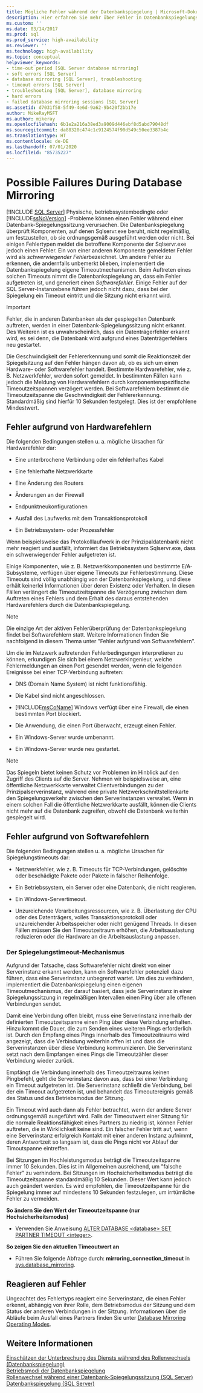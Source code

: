 ```yaml
---
title: Mögliche Fehler während der Datenbankspiegelung | Microsoft-Dokumentation
description: Hier erfahren Sie mehr über Fehler in Datenbankspiegelungs-Sitzungen, die durch physische Probleme, Betriebssystemprobleme oder SQL Server-Probleme verursacht werden, und wie Sie auf diese reagieren.
ms.custom: ''
ms.date: 03/14/2017
ms.prod: sql
ms.prod_service: high-availability
ms.reviewer: ''
ms.technology: high-availability
ms.topic: conceptual
helpviewer_keywords:
- time-out period [SQL Server database mirroring]
- soft errors [SQL Server]
- database mirroring [SQL Server], troubleshooting
- timeout errors [SQL Server]
- troubleshooting [SQL Server], database mirroring
- hard errors
- failed database mirroring sessions [SQL Server]
ms.assetid: d7031f58-5f49-4e6d-9a62-9b420f2bb17e
author: MikeRayMSFT
ms.author: mikeray
ms.openlocfilehash: 6b1e2a216a38ed3a9009d446ebf8d5abd79048df
ms.sourcegitcommit: da88320c474c1c9124574f90d549c50ee3387b4c
ms.translationtype: HT
ms.contentlocale: de-DE
ms.lasthandoff: 07/01/2020
ms.locfileid: "85735227"
---
```

# <a name="possible-failures-during-database-mirroring"></a>Possible Failures During Database Mirroring
 [!INCLUDE [SQL Server](../../includes/applies-to-version/sqlserver.md)]
  Physische, betriebssystembedingte oder [!INCLUDE[ssNoVersion](../../includes/ssnoversion-md.md)] -Probleme können einen Fehler während einer Datenbank-Spiegelungssitzung verursachen. Die Datenbankspiegelung überprüft Komponenten, auf denen Sqlservr.exe beruht, nicht regelmäßig, um festzustellen, ob sie ordnungsgemäß ausgeführt werden oder nicht. Bei einigen Fehlertypen meldet die betroffene Komponente der Sqlservr.exe jedoch einen Fehler. Ein von einer anderen Komponente gemeldeter Fehler wird als *schwerwiegender Fehler*bezeichnet. Um andere Fehler zu erkennen, die andernfalls unbemerkt blieben, implementiert die Datenbankspiegelung eigene Timeoutmechanismen. Beim Auftreten eines solchen Timeouts nimmt die Datenbankspiegelung an, dass ein Fehler aufgetreten ist, und generiert einen *Softwarefehler*. Einige Fehler auf der SQL Server-Instanzebene führen jedoch nicht dazu, dass bei der Spiegelung ein Timeout eintritt und die Sitzung nicht erkannt wird.  
  
> [!IMPORTANT]  
>  Fehler, die in anderen Datenbanken als der gespiegelten Datenbank auftreten, werden in einer Datenbank-Spiegelungssitzung nicht erkannt. Des Weiteren ist es unwahrscheinlich, dass ein Datenträgerfehler erkannt wird, es sei denn, die Datenbank wird aufgrund eines Datenträgerfehlers neu gestartet.  
  
 Die Geschwindigkeit der Fehlererkennung und somit die Reaktionszeit der Spiegelsitzung auf den Fehler hängen davon ab, ob es sich um einen Hardware- oder Softwarefehler handelt. Bestimmte Hardwarefehler, wie z. B. Netzwerkfehler, werden sofort gemeldet. In bestimmten Fällen kann jedoch die Meldung von Hardwarefehlern durch komponentenspezifische Timeoutzeitspannen verzögert werden. Bei Softwarefehlern bestimmt die Timeoutzeitspanne die Geschwindigkeit der Fehlererkennung. Standardmäßig sind hierfür 10 Sekunden festgelegt. Dies ist der empfohlene Mindestwert.  
  
## <a name="failures-due-to-hard-errors"></a>Fehler aufgrund von Hardwarefehlern  
 Die folgenden Bedingungen stellen u. a. mögliche Ursachen für Hardwarefehler dar:  
  
-   Eine unterbrochene Verbindung oder ein fehlerhaftes Kabel  
  
-   Eine fehlerhafte Netzwerkkarte  
  
-   Eine Änderung des Routers  
  
-   Änderungen an der Firewall  
  
-   Endpunktneukonfigurationen  
  
-   Ausfall des Laufwerks mit dem Transaktionsprotokoll  
  
-   Ein Betriebssystem- oder Prozessfehler  
  
 Wenn beispielsweise das Protokolllaufwerk in der Prinzipaldatenbank nicht mehr reagiert und ausfällt, informiert das Betriebssystem Sqlservr.exe, dass ein schwerwiegender Fehler aufgetreten ist.  
  
 Einige Komponenten, wie z. B. Netzwerkkomponenten und bestimmte E/A-Subsysteme, verfügen über eigene Timeouts zur Fehlerbestimmung. Diese Timeouts sind völlig unabhängig von der Datenbankspiegelung, und diese erhält keinerlei Informationen über deren Existenz oder Verhalten. In diesen Fällen verlängert die Timeoutzeitspanne die Verzögerung zwischen dem Auftreten eines Fehlers und dem Erhalt des daraus entstehenden Hardwarefehlers durch die Datenbankspiegelung.  
  
> [!NOTE]  
>  Die einzige Art der aktiven Fehlerüberprüfung der Datenbankspiegelung findet bei Softwarefehlern statt. Weitere Informationen finden Sie nachfolgend in diesem Thema unter "Fehler aufgrund von Softwarefehlern".  
  
 Um die im Netzwerk auftretenden Fehlerbedingungen interpretieren zu können, erkundigen Sie sich bei einem Netzwerkingenieur, welche Fehlermeldungen an einen Port gesendet werden, wenn die folgenden Ereignisse bei einer TCP-Verbindung auftreten:  
  
-   DNS (Domain Name System) ist nicht funktionsfähig.  
  
-   Die Kabel sind nicht angeschlossen.  
  
-   [!INCLUDE[msCoName](../../includes/msconame-md.md)] Windows verfügt über eine Firewall, die einen bestimmten Port blockiert.  
  
-   Die Anwendung, die einen Port überwacht, erzeugt einen Fehler.  
  
-   Ein Windows-Server wurde umbenannt.  
  
-   Ein Windows-Server wurde neu gestartet.  
  
> [!NOTE]  
>  Das Spiegeln bietet keinen Schutz vor Problemen im Hinblick auf den Zugriff des Clients auf die Server. Nehmen wir beispielsweise an, eine öffentliche Netzwerkkarte verwaltet Clientverbindungen zu der Prinzipalserverinstanz, während eine private Netzwerkschnittstellenkarte den Spiegelungsverkehr zwischen den Serverinstanzen verwaltet. Wenn in einem solchen Fall die öffentliche Netzwerkkarte ausfällt, können die Clients nicht mehr auf die Datenbank zugreifen, obwohl die Datenbank weiterhin gespiegelt wird.  
  
## <a name="failures-due-to-soft-errors"></a>Fehler aufgrund von Softwarefehlern  
 Die folgenden Bedingungen stellen u. a. mögliche Ursachen für Spiegelungstimeouts dar:  
  
-   Netzwerkfehler, wie z. B. Timeouts für TCP-Verbindungen, gelöschte oder beschädigte Pakete oder Pakete in falscher Reihenfolge.  
  
-   Ein Betriebssystem, ein Server oder eine Datenbank, die nicht reagieren.  
  
-   Ein Windows-Servertimeout.  
  
-   Unzureichende Verarbeitungsressourcen, wie z. B. Überlastung der CPU oder des Datenträgers, volles Transaktionsprotokoll oder unzureichender Arbeitsspeicher oder nicht genügend Threads. In diesen Fällen müssen Sie den Timeoutzeitraum erhöhen, die Arbeitsauslastung reduzieren oder die Hardware an die Arbeitsauslastung anpassen.  
  
### <a name="the-mirroring-time-out-mechanism"></a>Der Spiegelungstimeout-Mechanismus  
 Aufgrund der Tatsache, dass Softwarefehler nicht direkt von einer Serverinstanz erkannt werden, kann ein Softwarefehler potenziell dazu führen, dass eine Serverinstanz unbegrenzt wartet. Um dies zu verhindern, implementiert die Datenbankspiegelung einen eigenen Timeoutmechanismus, der darauf basiert, dass jede Serverinstanz in einer Spiegelungssitzung in regelmäßigen Intervallen einen Ping über alle offenen Verbindungen sendet.  
  
 Damit eine Verbindung offen bleibt, muss eine Serverinstanz innerhalb der definierten Timeoutzeitspanne einen Ping über diese Verbindung erhalten. Hinzu kommt die Dauer, die zum Senden eines weiteren Pings erforderlich ist. Durch den Empfang eines Pings innerhalb des Timeoutzeitraums wird angezeigt, dass die Verbindung weiterhin offen ist und dass die Serverinstanzen über diese Verbindung kommunizieren. Die Serverinstanz setzt nach dem Empfangen eines Pings die Timeoutzähler dieser Verbindung wieder zurück.  
  
 Empfängt die Verbindung innerhalb des Timeoutzeitraums keinen Pingbefehl, geht die Serverinstanz davon aus, dass bei einer Verbindung ein Timeout aufgetreten ist. Die Serverinstanz schließt die Verbindung, bei der ein Timeout aufgetreten ist, und behandelt das Timeoutereignis gemäß des Status und des Betriebsmodus der Sitzung.  
  
 Ein Timeout wird auch dann als Fehler betrachtet, wenn der andere Server ordnungsgemäß ausgeführt wird. Falls der Timeoutwert einer Sitzung für die normale Reaktionsfähigkeit eines Partners zu niedrig ist, können Fehler auftreten, die in Wirklichkeit keine sind. Ein falscher Fehler tritt auf, wenn eine Serverinstanz erfolgreich Kontakt mit einer anderen Instanz aufnimmt, deren Antwortzeit so langsam ist, dass die Pings nicht vor Ablauf der Timoutspanne eintreffen.  
  
 Bei Sitzungen im Hochleistungsmodus beträgt die Timeoutzeitspanne immer 10 Sekunden. Dies ist im Allgemeinen ausreichend, um "falsche Fehler" zu verhindern. Bei Sitzungen im Hochsicherheitsmodus beträgt die Timeoutzeitspanne standardmäßig 10 Sekunden. Dieser Wert kann jedoch auch geändert werden. Es wird empfohlen, die Timeoutzeitspanne für die Spiegelung immer auf mindestens 10 Sekunden festzulegen, um irrtümliche Fehler zu vermeiden.  
  
 **So ändern Sie den Wert der Timeoutzeitspanne (nur Hochsicherheitsmodus)**  
  
-   Verwenden Sie Anweisung [ALTER DATABASE \<database> SET PARTNER TIMEOUT \<integer>](../../t-sql/statements/alter-database-transact-sql.md).  
  
 **So zeigen Sie den aktuellen Timeoutwert an**  
  
-   Führen Sie folgende Abfrage durch: **mirroring_connection_timeout** in [sys.database_mirroring](../../relational-databases/system-catalog-views/sys-database-mirroring-transact-sql.md).  
  
## <a name="responding-to-an-error"></a>Reagieren auf Fehler  
 Ungeachtet des Fehlertyps reagiert eine Serverinstanz, die einen Fehler erkennt, abhängig von ihrer Rolle, dem Betriebsmodus der Sitzung und dem Status der anderen Verbindungen in der Sitzung. Informationen über die Abläufe beim Ausfall eines Partners finden Sie unter [Database Mirroring Operating Modes](../../database-engine/database-mirroring/database-mirroring-operating-modes.md).  
  
## <a name="see-also"></a>Weitere Informationen  
 [Einschätzen der Unterbrechung des Diensts während des Rollenwechsels &#40;Datenbankspiegelung&#41;](../../database-engine/database-mirroring/estimate-the-interruption-of-service-during-role-switching-database-mirroring.md)   
 [Betriebsmodi der Datenbankspiegelung](../../database-engine/database-mirroring/database-mirroring-operating-modes.md)   
 [Rollenwechsel während einer Datenbank-Spiegelungssitzung &#40;SQL Server&#41;](../../database-engine/database-mirroring/role-switching-during-a-database-mirroring-session-sql-server.md)   
 [Datenbankspiegelung &#40;SQL Server&#41;](../../database-engine/database-mirroring/database-mirroring-sql-server.md)  
  
  
